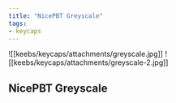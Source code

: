 ```yaml
---
title: "NicePBT Greyscale"
tags:
- keycaps 
---
```


![[keebs/keycaps/attachments/greyscale.jpg]]
![[keebs/keycaps/attachments/greyscale-2.jpg]]

## NicePBT Greyscale
